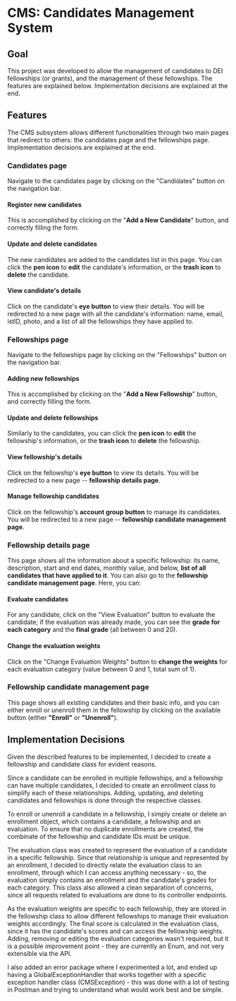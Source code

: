 # CMS: Candidates Management System

## Goal
This project was developed to allow the management of candidates to DEI fellowships (or grants),
and the management of these fellowships. The features are explained below.
Implementation decisions are explained at the end.

## Features
The CMS subsystem allows different functionalities through two main pages that redirect to others: the candidates page and the fellowships page.
Implementation decisions are explained at the end.

### Candidates page
Navigate to the candidates page by clicking on the "Candidates" button on the navigation bar.
#### Register new candidates
This is accomplished by clicking on the "**Add a New Candidate**" button, and correctly filling the form.
#### Update and delete candidates
The new candidates are added to the candidates list in this page. You can click the **pen icon** to **edit** the candidate's information, 
or the **trash icon** to **delete** the candidate.
#### View candidate's details
Click on the candidate's **eye button** to view their details. You will be redirected to a new page with all the candidate's information:
name, email, istID, photo, and a list of all the fellowships they have applied to.

### Fellowships page
Navigate to the fellowships page by clicking on the "Fellowships" button on the navigation bar.
#### Adding new fellowships
This is accomplished by clicking on the "**Add a New Fellowship**" button, and correctly filling the form.
#### Update and delete fellowships
Similarly to the candidates, you can click the **pen icon** to **edit** the fellowship's information,
or the **trash icon** to **delete** the fellowship.
#### View fellowship's details
Click on the fellowship's **eye button** to view its details. You will be redirected to a new page -- **fellowship details page**.
#### Manage fellowship candidates
Click on the fellowship's **account group button** to manage its candidates. You will be redirected to a new page -- **fellowship candidate management page**.

### Fellowship details page
This page shows all the information about a specific fellowship: its name, description, start and end dates, monthly value,
and below, **list of all candidates that have applied to it**. You can also go to the **fellowship candidate management page**. 
Here, you can:
#### Evaluate candidates
For any candidate, click on the "View Evaluation" button to evaluate the candidate; if the evaluation was already made,
you can see the **grade for each category** and the **final grade** (all between 0 and 20).
#### Change the evaluation weights
Click on the "Change Evaluation Weights" button to **change the weights** for each evaluation category (value between 0 and 1, total sum of 1).

### Fellowship candidate management page
This page shows all existing candidates and their basic info, and you can either enroll or unenroll them in the fellowship by clicking on the available
button (either **"Enroll"** or **"Unenroll"**).

## Implementation Decisions
Given the described features to be implemented, I decided to create a fellowship and candidate class for evident reasons.

Since a candidate can be enrolled in multiple fellowships, and a fellowship can have multiple candidates, I decided to create an 
enrollment class to simplify each of these relationships. Adding, updating, and deleting candidates and fellowships is done through
the respective classes.

To enroll or unenroll a candidate in a fellowship, I simply create or 
delete an enrollment object, which contains a candidate, a fellowship and an evaluation. To ensure that no duplicate enrollments are created,
the combinate of the fellowship and candidate IDs must be unique.

The evaluation class was created to represent the evaluation of a candidate in a specific fellowship. Since that relationship is unique and
represented by an enrollment, I decided to directly relate the evaluation class to an enrollment, through which I can access anything
necessary - so, the evaluation simply contains an enrollment and the candidate's grades for each category. This class also allowed
a clean separation of concerns, since all requests related to evaluations are done to its controller endpoints.

As the evaluation weights are specific to each fellowship, they are stored in the fellowship class to allow different fellowships to 
manage their evaluation weights accordingly. The final score is calculated in the evaluation class, since it has the candidate's scores
and can access the fellowship weights. Adding, removing or editing the evaluation categories wasn't required, but it is a possible
improvement point - they are currently an Enum, and not very extensible via the API.

I also added an error package where I experimented a lot, and ended up having a GlobalExceptionHandler that works together with a 
specific exception handler class (CMSException) - this was done with a lot of testing in Postman and trying to understand what would
work best and be simple.

